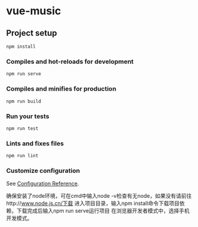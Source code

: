 # vue-music

## Project setup
```
npm install
```

### Compiles and hot-reloads for development
```
npm run serve
```

### Compiles and minifies for production
```
npm run build
```

### Run your tests
```
npm run test
```

### Lints and fixes files
```
npm run lint
```

### Customize configuration
See [Configuration Reference](https://cli.vuejs.org/config/).

确保安装了node环境，可在cmd中输入node -v检查有无node，如果没有请前往http://www.node.js.cn/下载
进入项目目录，输入npm install命令下载项目依赖，下载完成后输入npm run serve运行项目
在浏览器开发者模式中，选择手机开发模式。
